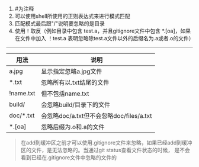 1. \#为注释   
2. 可以使用shell所使用的正则表达式来进行模式匹配   
3. 匹配模式最后跟"/"说明要忽略的是目录
4. 使用！取反（例如目录中包含  test.a，并且gitignore文件中包含  *.[oa]，如果在文件中加入 ！test.a   表明忽略除test.a文件以外的后缀名为.a或者.o的文件）

***

用法        |说明
--------- | -------------------
a.jpg		|显示指定忽略a.jpg文件
*.txt     |忽略所有以.txt结尾的文件
!name.txt |但不包括name.txt
build/    |会忽略build/目录下的文件
doc/*.txt| 会忽略doc/a.txt但不会忽略doc/files/a.txt
*.[oa]		|忽略后缀为.o和.a的文件


> 在add到缓冲区之前才可以使用.gitignore文件来忽略，如果已经add到缓冲区的文件，是无法忽略的。当通过git status查看文件状态的时候，
是不会看到已经在.gitignore文件中忽略的文件的

